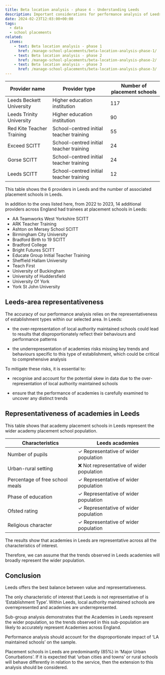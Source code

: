 ```yaml
---
title: Beta location analysis - phase 4 - Understanding Leeds
description: Important considerations for performance analysis of Leeds as the beta sample location
date: 2024-02-23T12:03:00+00:00
tags:
  - data
  - school placements
related:
  items:
    - text: Beta location analysis - phase 1
      href: /manage-school-placements/beta-location-analysis-phase-1/
    - text: Beta location analysis - phase 2
      href: /manage-school-placements/beta-location-analysis-phase-2/
    - text: Beta location analysis - phase 3
      href: /manage-school-placements/beta-location-analysis-phase-3/
---
```




| Provider name | Provider type | Number of placement schools |
| --- | --- | --- |
| Leeds Beckett University | Higher education institution | 117 |
| Leeds Trinity University | Higher education institution | 90 |
| Red Kite Teacher Training | School-centred initial teacher training  | 55 |
| Exceed SCITT | School-centred initial teacher training | 24 |
| Gorse SCITT | School-centred initial teacher training | 24 |
| Leeds SCITT | School-centred initial teacher training | 12 |

This table shows the 6 providers in Leeds and the number of associated placement schools in Leeds.

In addition to the ones listed here, from 2022 to 2023, 14 additional providers across England had trainees at placement schools in Leeds:

- AA Teamworks West Yorkshire SCITT
- ARK Teacher Training
- Ashton on Mersey School SCITT
- Birmingham City University
- Bradford Birth to 19 SCITT
- Bradford College
- Bright Futures SCITT
- Educate Group Initial Teacher Training
- Sheffield Hallam University
- Teach First
- University of Buckingham
- University of Huddersfield
- University Of York
- York St John University

## Leeds-area representativeness

The accuracy of our performance analysis relies on the representativeness of establishment types within our selected area. In Leeds:

- the over-representation of local authority maintained schools could lead to results that disproportionately reflect their behaviours and performance patterns

- the underrepresentation of academies risks missing key trends and behaviours specific to this type of establishment, which could be critical to comprehensive analysis

To mitigate these risks, it is essential to:

- recognise and account for the potential skew in data due to the over-representation of local authority maintained schools

- ensure that the performance of academies is carefully examined to uncover any distinct trends

## Representativeness of academies in Leeds

This table shows that academy placement schools in Leeds represent the wider academy placement school population.

| Characteristics | Leeds academies |
| --- | --- |
| Number of pupils | ✓ Representative of wider population |
| Urban-rural setting | ❌ Not representative of wider population |
| Percentage of free school meals | ✓ Representative of wider population |
| Phase of education | ✓ Representative of wider population |
| Ofsted rating | ✓ Representative of wider population |
| Religious character | ✓ Representative of wider population |

The results show that academies in Leeds are representative across all the characteristics of interest.

Therefore, we can assume that the trends observed in Leeds academies will broadly represent the wider population.

## Conclusion

Leeds offers the best balance between value and representativeness.

The only characteristic of interest that Leeds is not representative of is ‘Establishment Type’. Within Leeds, local authority maintained schools are overrepresented and academies are underrepresented.

Sub-group analysis demonstrates that the Academies in Leeds represent the wider population, so the trends observed in this sub-population are likely to accurately represent Academies across England.

Performance analysis should account for the disproportionate impact of ‘LA maintained schools’ on the sample.

Placement schools in Leeds are predominantly (85%) in ‘Major Urban Conurbations’. If it is expected that ‘urban cities and towns’ or rural schools will behave differently in relation to the service, then the extension to this analysis should be considered.
